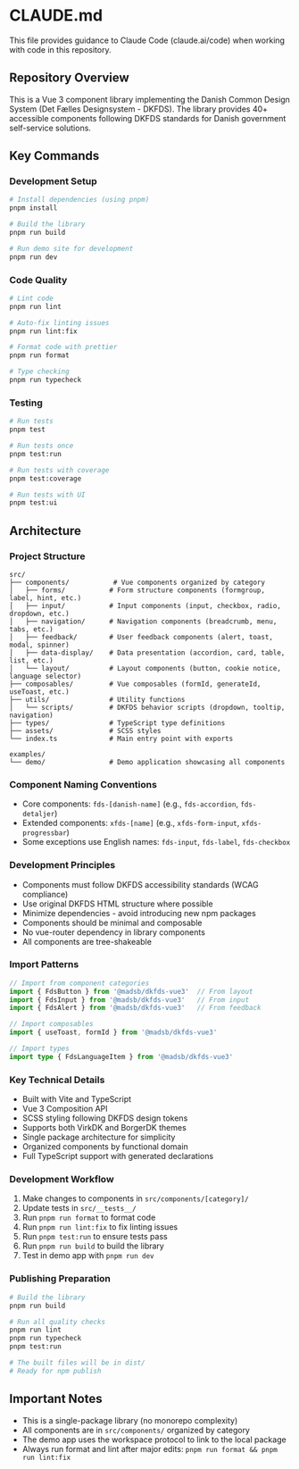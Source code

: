 # CLAUDE.md

This file provides guidance to Claude Code (claude.ai/code) when working with code in this repository.

## Repository Overview

This is a Vue 3 component library implementing the Danish Common Design System (Det Fælles Designsystem - DKFDS). The library provides 40+ accessible components following DKFDS standards for Danish government self-service solutions.

## Key Commands

### Development Setup

```bash
# Install dependencies (using pnpm)
pnpm install

# Build the library
pnpm run build

# Run demo site for development
pnpm run dev
```

### Code Quality

```bash
# Lint code
pnpm run lint

# Auto-fix linting issues
pnpm run lint:fix

# Format code with prettier
pnpm run format

# Type checking
pnpm run typecheck
```

### Testing

```bash
# Run tests
pnpm test

# Run tests once
pnpm test:run

# Run tests with coverage
pnpm test:coverage

# Run tests with UI
pnpm test:ui
```

## Architecture

### Project Structure

```
src/
├── components/           # Vue components organized by category
│   ├── forms/           # Form structure components (formgroup, label, hint, etc.)
│   ├── input/           # Input components (input, checkbox, radio, dropdown, etc.)
│   ├── navigation/      # Navigation components (breadcrumb, menu, tabs, etc.)
│   ├── feedback/        # User feedback components (alert, toast, modal, spinner)
│   ├── data-display/    # Data presentation (accordion, card, table, list, etc.)
│   └── layout/          # Layout components (button, cookie notice, language selector)
├── composables/         # Vue composables (formId, generateId, useToast, etc.)
├── utils/               # Utility functions
│   └── scripts/         # DKFDS behavior scripts (dropdown, tooltip, navigation)
├── types/               # TypeScript type definitions
├── assets/              # SCSS styles
└── index.ts             # Main entry point with exports

examples/
└── demo/                # Demo application showcasing all components
```

### Component Naming Conventions

- Core components: `fds-[danish-name]` (e.g., `fds-accordion`, `fds-detaljer`)
- Extended components: `xfds-[name]` (e.g., `xfds-form-input`, `xfds-progressbar`)
- Some exceptions use English names: `fds-input`, `fds-label`, `fds-checkbox`

### Development Principles

- Components must follow DKFDS accessibility standards (WCAG compliance)
- Use original DKFDS HTML structure where possible
- Minimize dependencies - avoid introducing new npm packages
- Components should be minimal and composable
- No vue-router dependency in library components
- All components are tree-shakeable

### Import Patterns

```typescript
// Import from component categories
import { FdsButton } from '@madsb/dkfds-vue3'  // From layout
import { FdsInput } from '@madsb/dkfds-vue3'   // From input
import { FdsAlert } from '@madsb/dkfds-vue3'   // From feedback

// Import composables
import { useToast, formId } from '@madsb/dkfds-vue3'

// Import types
import type { FdsLanguageItem } from '@madsb/dkfds-vue3'
```

### Key Technical Details

- Built with Vite and TypeScript
- Vue 3 Composition API
- SCSS styling following DKFDS design tokens
- Supports both VirkDK and BorgerDK themes
- Single package architecture for simplicity
- Organized components by functional domain
- Full TypeScript support with generated declarations

### Development Workflow

1. Make changes to components in `src/components/[category]/`
2. Update tests in `src/__tests__/`
3. Run `pnpm run format` to format code
4. Run `pnpm run lint:fix` to fix linting issues
5. Run `pnpm test:run` to ensure tests pass
6. Run `pnpm run build` to build the library
7. Test in demo app with `pnpm run dev`

### Publishing Preparation

```bash
# Build the library
pnpm run build

# Run all quality checks
pnpm run lint
pnpm run typecheck
pnpm test:run

# The built files will be in dist/
# Ready for npm publish
```

## Important Notes

- This is a single-package library (no monorepo complexity)
- All components are in `src/components/` organized by category
- The demo app uses the workspace protocol to link to the local package
- Always run format and lint after major edits: `pnpm run format && pnpm run lint:fix`